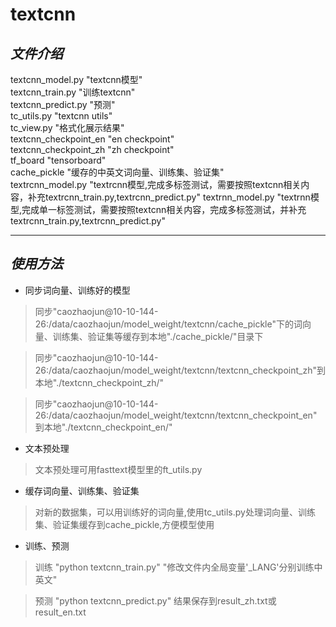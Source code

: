 # **textcnn**  <br>
## *文件介绍* <br>
textcnn_model.py "textcnn模型" <br>
textcnn_train.py "训练textcnn" <br>
textcnn_predict.py "预测" <br>
tc_utils.py "textcnn utils" <br>
tc_view.py "格式化展示结果" <br>
textcnn_checkpoint_en "en checkpoint" <br>
textcnn_checkpoint_zh "zh checkpoint" <br>
tf_board "tensorboard" <br>
cache_pickle "缓存的中英文词向量、训练集、验证集" <br>
textrcnn_model.py "textrcnn模型,完成多标签测试，需要按照textcnn相关内容，补充textrcnn_train.py,textrcnn_predict.py"
textrnn_model.py "textrnn模型,完成单一标签测试，需要按照textcnn相关内容，完成多标签测试，并补充textrcnn_train.py,textrcnn_predict.py"

----

## *使用方法* 
* 同步词向量、训练好的模型 <br>

> 同步"caozhaojun@10-10-144-26:/data/caozhaojun/model_weight/textcnn/cache_pickle"下的词向量、训练集、验证集等缓存到本地"./cache_pickle/"目录下 

> 同步"caozhaojun@10-10-144-26:/data/caozhaojun/model_weight/textcnn/textcnn_checkpoint_zh"到本地"./textcnn_checkpoint_zh/" 

> 同步"caozhaojun@10-10-144-26:/data/caozhaojun/model_weight/textcnn/textcnn_checkpoint_en"到本地"./textcnn_checkpoint_en/"

* 文本预处理 <br>

> 文本预处理可用fasttext模型里的ft\_utils.py

* 缓存词向量、训练集、验证集 <br>

> 对新的数据集，可以用训练好的词向量,使用tc\_utils.py处理词向量、训练集、验证集缓存到cache\_pickle,方便模型使用

* 训练、预测 <br>

> 训练 "python textcnn\_train.py" "修改文件内全局变量'\_LANG'分别训练中英文" 

> 预测 "python textcnn\_predict.py" 结果保存到result_zh.txt或result_en.txt 






